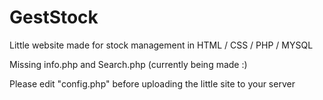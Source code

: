 # GestStock
 Little website made for stock management in
 HTML / CSS / PHP / MYSQL

Missing info.php and Search.php (currently being made :)

Please edit "config.php" before uploading the little site to your server
